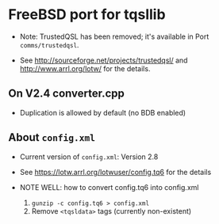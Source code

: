# FreeBSD port for tqsllib

* Note: TrustedQSL has been removed; it's available in Port `comms/trustedqsl`.

* See <http://sourceforge.net/projects/trustedqsl/> and <http://www.arrl.org/lotw/> for the details.

## On V2.4 converter.cpp

* Duplication is allowed by default (no BDB enabled)

## About `config.xml`

* Current version of `config.xml`: Version 2.8
* See <https://lotw.arrl.org/lotwuser/config.tq6> for the details

* NOTE WELL: how to convert config.tq6 into config.xml
    1. `gunzip -c config.tq6 > config.xml`
    2. Remove `<tqsldata>` tags (currently non-existent)


